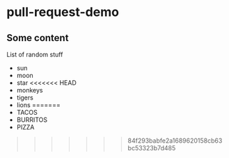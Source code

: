# pull-request-demo

## Some content

List of random stuff

- sun
- moon
- star
<<<<<<< HEAD
- monkeys 
- tigers
- lions
=======
- TACOS
- BURRITOS
- PIZZA
>>>>>>> 84f293babfe2a1689620158cb63bc53323b7d485
